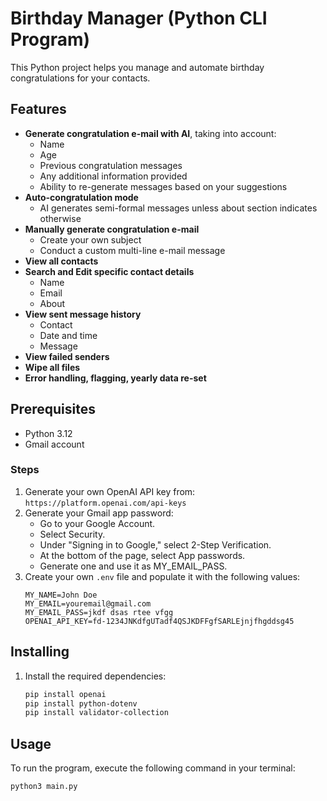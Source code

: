 # Birthday Manager (Python CLI Program)

This Python project helps you manage and automate birthday congratulations for your contacts.

## Features
- **Generate congratulation e-mail with AI**, taking into account:
    - Name
    - Age
    - Previous congratulation messages
    - Any additional information provided
    - Ability to re-generate messages based on your suggestions
- **Auto-congratulation mode**
    - AI generates semi-formal messages unless about section indicates otherwise
- **Manually generate congratulation e-mail**
    - Create your own subject
    - Conduct a custom multi-line e-mail message
- **View all contacts**
- **Search and Edit specific contact details**
    - Name
    - Email
    - About
- **View sent message history**
    - Contact
    - Date and time
    - Message
- **View failed senders**
- **Wipe all files**
- **Error handling, flagging, yearly data re-set**

## Prerequisites
- Python 3.12
- Gmail account

### Steps
1. Generate your own OpenAI API key from: `https://platform.openai.com/api-keys`
2. Generate your Gmail app password:
    - Go to your Google Account.
    - Select Security.
    - Under "Signing in to Google," select 2-Step Verification.
    - At the bottom of the page, select App passwords.
    - Generate one and use it as MY_EMAIL_PASS.
3. Create your own `.env` file and populate it with the following values:
    ```
    MY_NAME=John Doe
    MY_EMAIL=youremail@gmail.com
    MY_EMAIL_PASS=jkdf dsas rtee vfgg
    OPENAI_API_KEY=fd-1234JNKdfgUTadf4QSJKDFFgfSARLEjnjfhgddsg45
    ```

## Installing
1. Install the required dependencies:
    ```bash
    pip install openai
    pip install python-dotenv
    pip install validator-collection
    ```

## Usage
To run the program, execute the following command in your terminal:
```bash
python3 main.py
```
